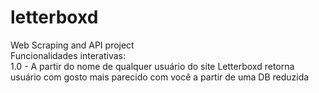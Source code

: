 # letterboxd
Web Scraping and API project\
Funcionalidades interativas:\
1.0 - A partir do nome de qualquer usuário do site Letterboxd retorna usuário com gosto mais parecido com você a partir de uma DB reduzida
